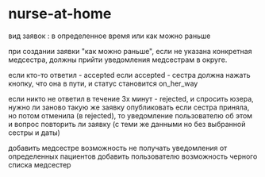 # nurse-at-home

вид заявок : в определенное время или как можно раньше

при создании заявки "как можно раньше", если не указана конкретная медсестра, должны прийти уведомления медсестрам в округе. 

если кто-то ответил - accepted
если accepted - сестра должна нажать кнопку, что она в пути, и статус становится on_her_way

если никто не ответил в течение 3х минут - rejected, и спросить юзера, нужно ли заново такую же заявку опубликовать
если сестра приняла, но потом отменила (в rejected), то уведомление пользователю об этом и вопрос повторить ли заявку (с теми же данными но без выбранной сестры и даты)


добавить медсестре возможность не получать уведомления от определенных пациентов 
добавить пользователю возможность черного списка медсестер